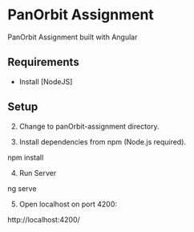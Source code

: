 # PanOrbit Assignment
PanOrbit Assignment built with Angular

## Requirements
- Install [NodeJS]

## Setup
2. Change to panOrbit-assignment directory.

3. Install dependencies from npm (Node.js required).

npm install

4. Run Server

ng serve

5. Open localhost on port 4200:

http://localhost:4200/
